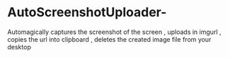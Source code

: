 # AutoScreenshotUploader-
Automagically captures the screenshot of the screen , uploads in imgurl , copies the url into clipboard , deletes the created image file from your desktop
